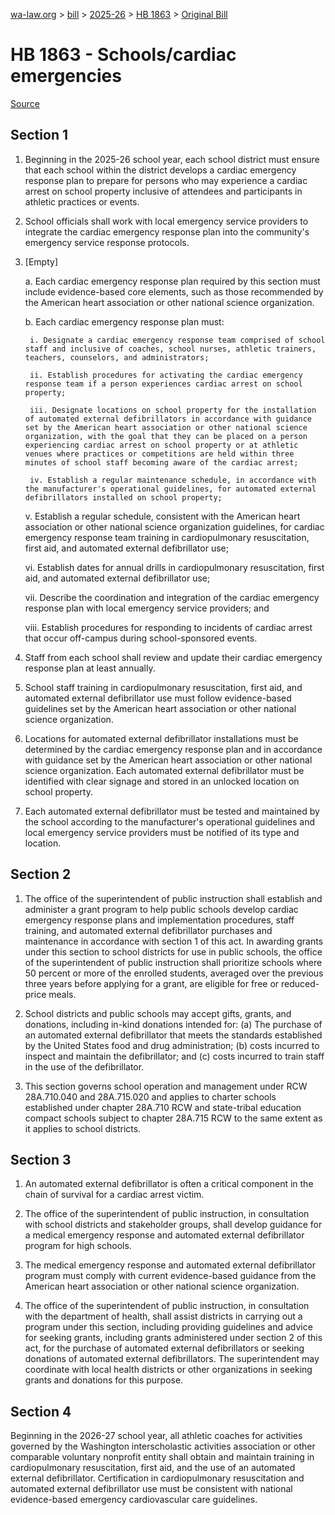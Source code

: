 [wa-law.org](/) > [bill](/bill/) > [2025-26](/bill/2025-26/) > [HB 1863](/bill/2025-26/hb/1863/) > [Original Bill](/bill/2025-26/hb/1863/1/)

# HB 1863 - Schools/cardiac emergencies

[Source](http://lawfilesext.leg.wa.gov/biennium/2025-26/Pdf/Bills/House%20Bills/1863.pdf)

## Section 1
1. Beginning in the 2025-26 school year, each school district must ensure that each school within the district develops a cardiac emergency response plan to prepare for persons who may experience a cardiac arrest on school property inclusive of attendees and participants in athletic practices or events.

2. School officials shall work with local emergency service providers to integrate the cardiac emergency response plan into the community's emergency service response protocols.

3. [Empty]

    a. Each cardiac emergency response plan required by this section must include evidence-based core elements, such as those recommended by the American heart association or other national science organization.

    b. Each cardiac emergency response plan must:

        i. Designate a cardiac emergency response team comprised of school staff and inclusive of coaches, school nurses, athletic trainers, teachers, counselors, and administrators;

        ii. Establish procedures for activating the cardiac emergency response team if a person experiences cardiac arrest on school property;

        iii. Designate locations on school property for the installation of automated external defibrillators in accordance with guidance set by the American heart association or other national science organization, with the goal that they can be placed on a person experiencing cardiac arrest on school property or at athletic venues where practices or competitions are held within three minutes of school staff becoming aware of the cardiac arrest;

        iv. Establish a regular maintenance schedule, in accordance with the manufacturer's operational guidelines, for automated external defibrillators installed on school property;

    v. Establish a regular schedule, consistent with the American heart association or other national science organization guidelines, for cardiac emergency response team training in cardiopulmonary resuscitation, first aid, and automated external defibrillator use;

    vi. Establish dates for annual drills in cardiopulmonary resuscitation, first aid, and automated external defibrillator use;

    vii. Describe the coordination and integration of the cardiac emergency response plan with local emergency service providers; and

    viii. Establish procedures for responding to incidents of cardiac arrest that occur off-campus during school-sponsored events.

4. Staff from each school shall review and update their cardiac emergency response plan at least annually.

5. School staff training in cardiopulmonary resuscitation, first aid, and automated external defibrillator use must follow evidence-based guidelines set by the American heart association or other national science organization.

6. Locations for automated external defibrillator installations must be determined by the cardiac emergency response plan and in accordance with guidance set by the American heart association or other national science organization. Each automated external defibrillator must be identified with clear signage and stored in an unlocked location on school property.

7. Each automated external defibrillator must be tested and maintained by the school according to the manufacturer's operational guidelines and local emergency service providers must be notified of its type and location.

## Section 2
1. The office of the superintendent of public instruction shall establish and administer a grant program to help public schools develop cardiac emergency response plans and implementation procedures, staff training, and automated external defibrillator purchases and maintenance in accordance with section 1 of this act. In awarding grants under this section to school districts for use in public schools, the office of the superintendent of public instruction shall prioritize schools where 50 percent or more of the enrolled students, averaged over the previous three years before applying for a grant, are eligible for free or reduced-price meals.

2. School districts and public schools may accept gifts, grants, and donations, including in-kind donations intended for: (a) The purchase of an automated external defibrillator that meets the standards established by the United States food and drug administration; (b) costs incurred to inspect and maintain the defibrillator; and (c) costs incurred to train staff in the use of the defibrillator.

3. This section governs school operation and management under RCW 28A.710.040 and 28A.715.020 and applies to charter schools established under chapter 28A.710 RCW and state-tribal education compact schools subject to chapter 28A.715 RCW to the same extent as it applies to school districts.

## Section 3
1. An automated external defibrillator is often a critical component in the chain of survival for a cardiac arrest victim.

2. The office of the superintendent of public instruction, in consultation with school districts and stakeholder groups, shall develop guidance for a medical emergency response and automated external defibrillator program for high schools.

3. The medical emergency response and automated external defibrillator program must comply with current evidence-based guidance from the American heart association or other national science organization.

4. The office of the superintendent of public instruction, in consultation with the department of health, shall assist districts in carrying out a program under this section, including providing guidelines and advice for seeking grants, including grants administered under section 2 of this act, for the purchase of automated external defibrillators or seeking donations of automated external defibrillators. The superintendent may coordinate with local health districts or other organizations in seeking grants and donations for this purpose.

## Section 4
Beginning in the 2026-27 school year, all athletic coaches for activities governed by the Washington interscholastic activities association or other comparable voluntary nonprofit entity shall obtain and maintain training in cardiopulmonary resuscitation, first aid, and the use of an automated external defibrillator. Certification in cardiopulmonary resuscitation and automated external defibrillator use must be consistent with national evidence-based emergency cardiovascular care guidelines.
